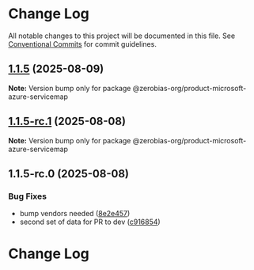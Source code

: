 # Change Log

All notable changes to this project will be documented in this file.
See [Conventional Commits](https://conventionalcommits.org) for commit guidelines.

## [1.1.5](https://github.com/zerobias-org/product/compare/@zerobias-org/product-microsoft-azure-servicemap@1.1.5-rc.1...@zerobias-org/product-microsoft-azure-servicemap@1.1.5) (2025-08-09)

**Note:** Version bump only for package @zerobias-org/product-microsoft-azure-servicemap





## [1.1.5-rc.1](https://github.com/zerobias-org/product/compare/@zerobias-org/product-microsoft-azure-servicemap@1.1.5-rc.0...@zerobias-org/product-microsoft-azure-servicemap@1.1.5-rc.1) (2025-08-08)

**Note:** Version bump only for package @zerobias-org/product-microsoft-azure-servicemap





## 1.1.5-rc.0 (2025-08-08)


### Bug Fixes

* bump vendors needed ([8e2e457](https://github.com/zerobias-org/product/commit/8e2e457e0b5d7141a05e8f2c178bc2854f2b7178))
* second set of data for PR to dev ([c916854](https://github.com/zerobias-org/product/commit/c916854bcf229b1c2042ffdea18472d66a061aaf))





# Change Log
